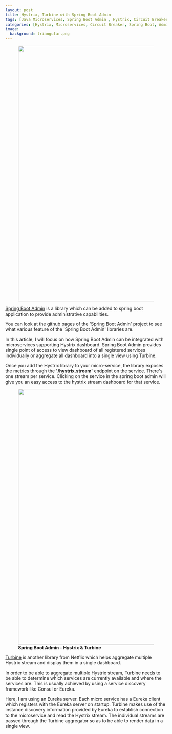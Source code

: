 ```yaml
---
layout: post
title: Hystrix, Turbine with Spring Boot Admin 
tags: [Java Microservices, Spring Boot Admin , Hystrix, Circuit Breaker, Turbine]
categories: [Hystrix, Microservices, Circuit Breaker, Spring Boot, Admin, Turbine]
image:
  background: triangular.png
---
```


<figure class="center half">
	<img src="/images/sb-admin/admin-logo.png" height="800px"></img>
</figure>

<a href="https://github.com/codecentric/spring-boot-admin">Spring Boot Admin</a> is a library which can be added to spring boot application to provide administrative capabilities.

You can look at the github pages of the 'Spring Boot Admin' project to see what various feature of the 'Spring Boot Admin' libraries are. 

In this article, I will focus on how Spring Boot Admin can be integrated with microservices supporting Hystrix dashboard. Spring Boot Admin provides single point of access to view dashboard of all registered services individually or aggregate all dashboard into a single view using Turbine.  


Once you add the Hystrix library to your micro-service, the library exposes the metrics through the <b>'/hystrix.stream'</b> endpoint on the service.
There's one stream per service. Clicking on the service in the spring boot admin will give you an easy access to the hystrix stream dashboard for that service. 
 
<figure class="center">
	<img src="/images/sb-admin/spring-boot-admin.png" height="800px"></img>
	<figcaption><b>Spring Boot Admin - Hystrix & Turbine</b></figcaption>
</figure>


<a href="https://github.com/Netflix/Turbine/wiki">Turbine</a> is another library from Netflix which helps aggregate multiple Hystrix stream and display them in a single dashboard.

In order to be able to aggregate multiple Hystrix stream, Turbine needs to be able to determine which services are currently available and where the services are. This is usually achieved by using a service discovery framework like Consul or Eureka.

Here, I am using an Eureka server. Each micro service has a Eureka client which registers with the Eureka server on startup. Turbine makes use of the instance discovery information provided by Eureka to establish connection to the microservice and read the Hystrix stream. The individual streams are passed through the Turbine aggregator so as to be able to render data in a single view.